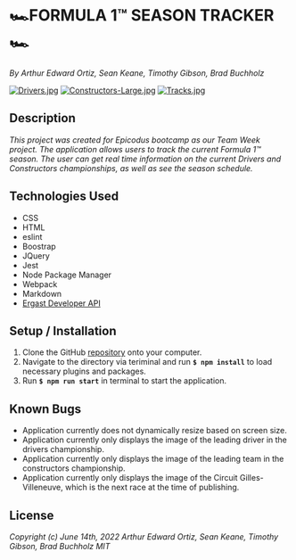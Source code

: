 # 🏎️FORMULA 1&trade; SEASON TRACKER🏎️
_By Arthur Edward Ortiz, Sean Keane, Timothy Gibson, Brad Buchholz_

[![Drivers.jpg](https://i.postimg.cc/pX3tfXNW/Drivers.jpg)](https://postimg.cc/qzcY0rMS)
[![Constructors-Large.jpg](https://i.postimg.cc/htXHhFhk/Constructors-Large.jpg)](https://postimg.cc/9DjxNndb)
[![Tracks.jpg](https://i.postimg.cc/PJBFwJC0/Tracks.jpg)](https://postimg.cc/N2k4hg7x)

## Description

_This project was created for Epicodus bootcamp as our Team Week project. The application allows users to track the current Formula 1&trade; season. The user can get real time information on the current Drivers and Constructors championships, as well as see the season schedule._ 

## Technologies Used 
* CSS
* HTML 
* eslint
* Boostrap
* JQuery
* Jest
* Node Package Manager
* Webpack
* Markdown
* [Ergast Developer API](https://ergast.com/mrd/)       

## Setup / Installation 

1. Clone the GitHub [repository](https://github.com/ArthurEOrtiz/Formula-One-App) onto your computer.
2. Navigate to the directory via teriminal and run **`$ npm install`** to load necessary plugins and packages.
3. Run **`$ npm run start`** in terminal to start the application. 

## Known Bugs 
* Application currently does not dynamically resize based on screen size. 
* Application currently only displays the image of the leading driver in the drivers championship.
* Application currently only displays the image of the leading team in the constructors championship.
* Application currently only displays the image of the Circuit Gilles-Villeneuve, which is the next race at the time of publishing. 
## License
_Copyright (c) June 14th, 2022 Arthur Edward Ortiz, Sean Keane, Timothy Gibson, Brad Buchholz MIT_